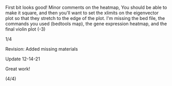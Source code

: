 First bit looks good! Minor comments on the heatmap, You should be able to make it square, and then you'll want to set the xlimits on the eigenvector plot so that they stretch to the edge of the plot. I'm missing the bed file, the commands you used (bedtools map), the gene expression heatmap, and the final violin plot (-3)

1/4

Revision: Added missing materials

Update 12-14-21

Great work!

(4/4)
